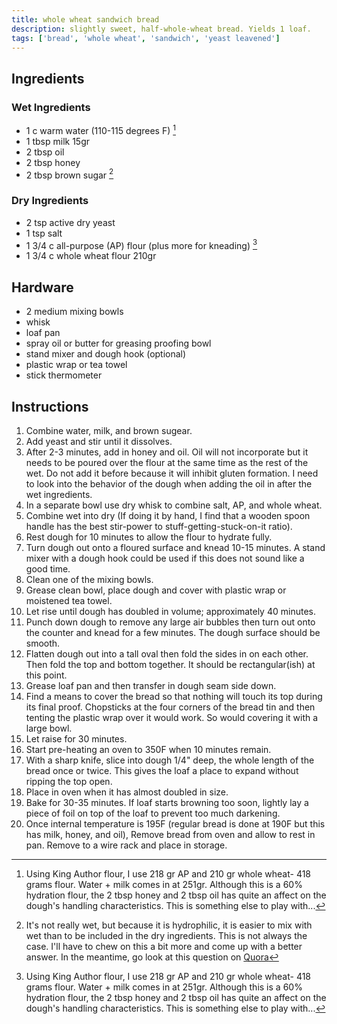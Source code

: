 ```yaml
---
title: whole wheat sandwich bread
description: slightly sweet, half-whole-wheat bread. Yields 1 loaf.
tags: ['bread', 'whole wheat', 'sandwich', 'yeast leavened']
---
```


## Ingredients

### Wet Ingredients

- 1 c warm water (110-115 degrees F) [^math]
- 1 tbsp milk 15gr
- 2 tbsp oil
- 2 tbsp honey
- 2 tbsp brown sugar [^wet?]

### Dry Ingredients

- 2 tsp active dry yeast
- 1 tsp salt
- 1 3/4 c all-purpose (AP) flour (plus more for kneading) [^math]
- 1 3/4 c whole wheat flour 210gr

## Hardware

- 2 medium mixing bowls
- whisk
- loaf pan
- spray oil or butter for greasing proofing bowl
- stand mixer and dough hook (optional)
- plastic wrap or tea towel
- stick thermometer

## Instructions

1. Combine water, milk, and brown sugear.
2. Add yeast and stir until it dissolves.
3. After 2-3 minutes, add in honey and oil. Oil will not incorporate but it needs to be poured over the flour at the same time as the rest of the wet. Do not add it before because it will inhibit gluten formation. I need to look into the behavior of the dough when adding the oil in after the wet ingredients.
4. In a separate bowl use dry whisk to combine salt, AP, and whole wheat.
5. Combine wet into dry (If doing it by hand, I find that a wooden spoon handle has the best stir-power to stuff-getting-stuck-on-it ratio).
6. Rest dough for 10 minutes to allow the flour to hydrate fully.
7. Turn dough out onto a floured surface and knead 10-15 minutes. A stand mixer with a dough hook could be used if this does not sound like a good time.
8. Clean one of the mixing bowls.
9. Grease clean bowl, place dough and cover with plastic wrap or moistened tea towel.
10. Let rise until dough has doubled in volume; approximately 40 minutes.
11. Punch down dough to remove any large air bubbles then turn out onto the counter and knead for a few minutes. The dough surface should be smooth.
12. Flatten dough out into a tall oval then fold the sides in on each other. Then fold the top and bottom together. It should be rectangular(ish) at this point.
13. Grease loaf pan and then transfer in dough seam side down.
14. Find a means to cover the bread so that nothing will touch its top during its final proof. Chopsticks at the four corners of the bread tin and then tenting the plastic wrap over it would work. So would covering it with a large bowl.
15. Let raise for 30 minutes.
16. Start pre-heating an oven to 350F when 10 minutes remain.
17. With a sharp knife, slice into dough 1/4" deep, the whole length of the bread once or twice. This gives the loaf a place to expand without ripping the top open.
18. Place in oven when it has almost doubled in size.
19. Bake for 30-35 minutes. If loaf starts browning too soon, lightly lay a piece of foil on top of the loaf to prevent too much darkening.
20. Once internal temperature is 195F (regular bread is done at 190F but this has milk, honey, and oil), Remove bread from oven and allow to rest in pan. Remove to a wire rack and place in storage.

[^wet?]: It's not really wet, but because it is hydrophilic, it is easier to mix with wet than to be included in the dry ingredients. This is not always the case. I'll have to chew on this a bit more and come up with a better answer. In the meantime, go look at this question on [Quora](https://www.quora.com/How-is-sugar-a-wet-ingredient)
[^math]: Using King Author flour, I use 218 gr AP and 210 gr whole wheat- 418 grams flour. Water + milk comes in at 251gr. Although this is a 60% hydration flour, the 2 tbsp honey and 2 tbsp oil has quite an affect on the dough's handling characteristics. This is something else to play with...
